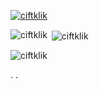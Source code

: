 
<p align="left"> <a href="https://github.com/ryo-ma/github-profile-trophy"><img src="https://github-profile-trophy.vercel.app/?username=ciftklik" alt="ciftklik" /></a> </p>
<p><img align="left" src="https://github-readme-stats.vercel.app/api/top-langs?username=ciftklik&show_icons=true&locale=en&layout=compact" alt="ciftklik" /></p>

<p>&nbsp;<img align="center" src="https://github-readme-stats.vercel.app/api?username=ciftklik&show_icons=true&locale=en" alt="ciftklik" /></p>

<p><img align="center" src="https://github-readme-streak-stats.herokuapp.com/?user=ciftklik&" alt="ciftklik" /></p>
 
.
.
